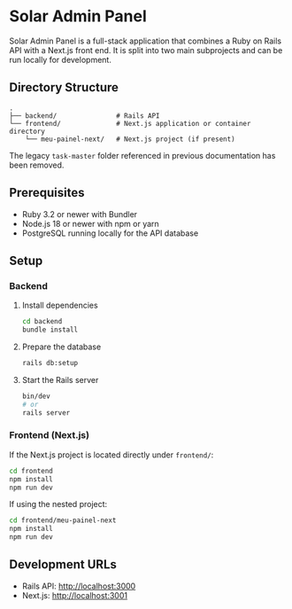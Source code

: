 # Solar Admin Panel

Solar Admin Panel is a full-stack application that combines a Ruby on Rails API with a Next.js front end.
It is split into two main subprojects and can be run locally for development.

## Directory Structure

```
.
├── backend/               # Rails API
└── frontend/              # Next.js application or container directory
    └── meu-painel-next/   # Next.js project (if present)
```

The legacy `task-master` folder referenced in previous documentation has been removed.

## Prerequisites

- Ruby 3.2 or newer with Bundler
- Node.js 18 or newer with npm or yarn
- PostgreSQL running locally for the API database

## Setup

### Backend

1. Install dependencies
   ```bash
   cd backend
   bundle install
   ```
2. Prepare the database
   ```bash
   rails db:setup
   ```
3. Start the Rails server
   ```bash
   bin/dev
   # or
   rails server
   ```

### Frontend (Next.js)

If the Next.js project is located directly under `frontend/`:
```bash
cd frontend
npm install
npm run dev
```

If using the nested project:
```bash
cd frontend/meu-painel-next
npm install
npm run dev
```

## Development URLs

- Rails API: <http://localhost:3000>
- Next.js: <http://localhost:3001>

